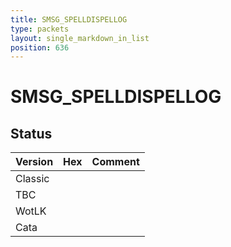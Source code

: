 ```yaml
---
title: SMSG_SPELLDISPELLOG
type: packets
layout: single_markdown_in_list
position: 636
---
```


# SMSG_SPELLDISPELLOG

## Status

Version | Hex | Comment
---------- | ---------- | ---------- 
Classic |  |  
TBC |  |  
WotLK |  |  
Cata |  |  
